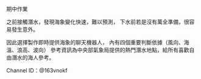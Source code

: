 期中作業

之前接觸潛水，發現海象變化快速，難以預測， 下水前若是沒有萬全準備，很容易發生意外。

因此選擇製作即時提供海象的聊天機器人， 內有四個重要判斷依據（風向、海溫、浪高、波向） 參考資訊為中央部氣象局提供的熱門潛水地點，給所有喜歡自由潛水的海人參考。

Channel ID：@163vnokf
